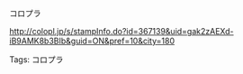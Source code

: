 コロプラ

http://colopl.jp/s/stampInfo.do?id=367139&uid=gak2zAEXd-iB9AMK8b3BIb&guid=ON&pref=10&city=180


Tags:
  コロプラ